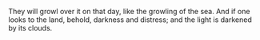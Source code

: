 They will growl over it on that day, like the growling of the sea. And if one looks to the land, behold, darkness and distress; and the light is darkened by its clouds.
